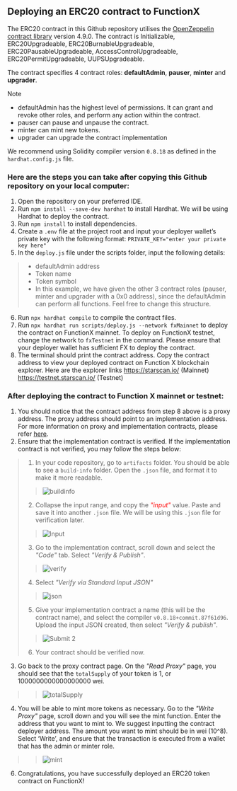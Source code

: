 ## Deploying an ERC20 contract to FunctionX

The ERC20 contract in this Github repository utilises the [OpenZeppelin contract library](https://www.openzeppelin.com/contracts) version 4.9.0. The contract is Initializable, ERC20Upgradeable, ERC20BurnableUpgradeable, ERC20PausableUpgradeable, AccessControlUpgradeable, ERC20PermitUpgradeable, UUPSUpgradeable. 

The contract specifies 4 contract roles: **defaultAdmin**, **pauser**, **minter** and **upgrader**.

> [!NOTE]
> * defaultAdmin has the highest level of permissions. It can grant and revoke other roles, and perform any action within the contract. 
> * pauser can pause and unpause the contract.
> * minter can mint new tokens.
> * upgrader can upgrade the contract implementation

We recommend using Solidity compiler version `0.8.18` as defined in the `hardhat.config.js` file.

### Here are the steps you can take after copying this Github repository on your local computer: 
1. Open the repository on your preferred IDE.
2. Run `npm install --save-dev hardhat` to install Hardhat. We will be using Hardhat to deploy the contract.
3. Run `npm install` to install dependencies.
4. Create a `.env` file at the project root and input your deployer wallet’s private key with the following format: 
`PRIVATE_KEY="enter your private key here"`
5. In the `deploy.js` file under the scripts folder, input the following details: 
> * defaultAdmin address
> * Token name 
> * Token symbol
> * In this example, we have given the other 3 contract roles (pauser, minter and upgrader with a 0x0 address), since the defaultAdmin can perform all functions. Feel free to change this structure. 
6. Run `npx hardhat compile` to compile the contract files.
7. Run `npx hardhat run scripts/deploy.js --network fxMainnet` to deploy the contract on FunctionX mainnet. To deploy on FunctionX testnet, change the network to `fxTestnet` in the command. Please ensure that your deployer wallet has sufficient FX to deploy the contract.
8. The terminal should print the contract address. Copy the contract address to view your deployed contract on Function X blockchain explorer. Here are the explorer links https://starscan.io/ (Mainnet) https://testnet.starscan.io/ (Testnet)

### After deploying the contract to Function X mainnet or testnet: 
1. You should notice that the contract address from step 8 above is a proxy address. The proxy address should point to an implementation address. For more information on proxy and implementation contracts, please refer [here](https://info.etherscan.com/what-is-proxy-contract/#:~:text=A%20proxy%20contract%20is%20an,of%20the%20%27implementation%27%20contract.).
2. Ensure that the implementation contract is verified. If the implementation contract is not verified, you may follow the steps below:
> 1. In your code repository, go to `artifacts` folder. You should be able to see a `build-info` folder. Open the `.json` file, and format it to make it more readable.
>> ![buildinfo](https://github.com/FunctionX-SG/ERC20-Contract/assets/143979872/16b28510-16dc-4c2c-8f85-077172a3cdac)
> 2. Collapse the input range, and copy the <span style="color:red;">_"input"_ </span> value. Paste and save it into another `.json` file. We will be using this `.json` file for verification later.
>> ![Input](https://github.com/FunctionX-SG/ERC20-Contract/assets/143979872/704eee3c-048e-401d-ae89-76e00ef8ae80)
> 3. Go to the implementation contract, scroll down and select the _"Code"_ tab. Select _"Verify & Publish"_.
>> ![verify](https://github.com/FunctionX-SG/ERC20-Contract/assets/143979872/baca0907-4e0a-470c-b041-2eba8f8783f5)
> 4. Select _"Verify via Standard Input JSON"_
>> ![json](https://github.com/FunctionX-SG/ERC20-Contract/assets/143979872/2e7dcbf7-e080-4b26-8a3e-a08dcdd9bd3d)
> 5. Give your implementation contract a name (this will be the contract name), and select the compiler `v0.8.18+commit.87f61d96`. Upload the input JSON created, then select _"Verify & publish"_.
>> ![Submit 2](https://github.com/FunctionX-SG/ERC20-Contract/assets/143979872/5eb3442c-889c-4874-9ca4-723645b482f4)
> 6. Your contract should be verified now.
3. Go back to the proxy contract page. On the _"Read Proxy"_ page, you should see that the `totalSupply` of your token is 1, or 1000000000000000000 wei.
>> ![totalSupply](https://github.com/FunctionX-SG/ERC20-Contract/assets/143979872/c3e6af51-30c7-4cb6-afff-fa2f68448039)
4. You will be able to mint more tokens as necessary. Go to the _"Write Proxy"_ page, scroll down and you will see the mint function. Enter the address that you want to mint to. We suggest inputting the contract deployer address. The amount you want to mint should be in wei (10^8). Select ‘Write’, and ensure that the transaction is executed from a wallet that has the admin or minter role.
>> ![mint](https://github.com/FunctionX-SG/ERC20-Contract/assets/143979872/794515cd-53bb-4df6-a91a-b082bbcc2a30)
6. Congratulations, you have successfully deployed an ERC20 token contract on FunctionX!
